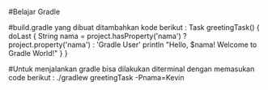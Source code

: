 #Belajar Gradle

#build.gradle yang dibuat ditambahkan kode berikut :
Task greetingTask() {
    doLast {
        String nama = project.hasProperty('nama') ? project.property('nama') : 'Gradle User'
        println "Hello, $nama! Welcome to Gradle World!"
    }
}

#Untuk menjalankan gradle bisa dilakukan diterminal dengan memasukan code berikut :
./gradlew greetingTask -Pnama=Kevin
